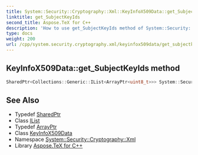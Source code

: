 ```yaml
---
title: System::Security::Cryptography::Xml::KeyInfoX509Data::get_SubjectKeyIds method
linktitle: get_SubjectKeyIds
second_title: Aspose.TeX for C++
description: 'How to use get_SubjectKeyIds method of System::Security::Cryptography::Xml::KeyInfoX509Data class in C++.'
type: docs
weight: 200
url: /cpp/system.security.cryptography.xml/keyinfox509data/get_subjectkeyids/
---
```

## KeyInfoX509Data::get_SubjectKeyIds method




```cpp
SharedPtr<Collections::Generic::IList<ArrayPtr<uint8_t>>> System::Security::Cryptography::Xml::KeyInfoX509Data::get_SubjectKeyIds()
```

## See Also

* Typedef [SharedPtr](../../../system/sharedptr/)
* Class [IList](../../../system.collections.generic/ilist/)
* Typedef [ArrayPtr](../../../system/arrayptr/)
* Class [KeyInfoX509Data](../)
* Namespace [System::Security::Cryptography::Xml](../../)
* Library [Aspose.TeX for C++](../../../)
